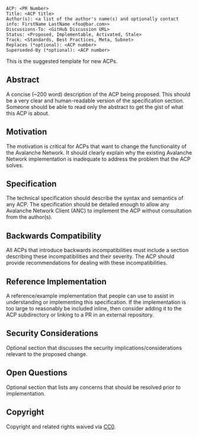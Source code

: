 ```text
ACP: <PR Number>
Title: <ACP title>
Author(s): <a list of the author's name(s) and optionally contact info: FirstName LastName <foo@bar.com>>
Discussions-To: <GitHub Discussion URL>
Status: <Proposed, Implementable, Activated, Stale>
Track: <Standards, Best Practices, Meta, Subnet>
Replaces (*optional): <ACP number>
Superseded-By (*optional): <ACP number>
```

This is the suggested template for new ACPs.

## Abstract

A concise (~200 word) description of the ACP being proposed. This should be a very clear and human-readable version of the specification section. Someone should be able to read only the abstract to get the gist of what this ACP is about.

## Motivation

The motivation is critical for ACPs that want to change the functionality of the Avalanche Network. It should clearly explain why the existing Avalanche Network implementation is inadequate to address the problem that the ACP solves.

## Specification

The technical specification should describe the syntax and semantics of any ACP. The specification should be detailed enough to allow any Avalanche Network Client (ANC) to implement the ACP without consultation from the author(s).

## Backwards Compatibility

All ACPs that introduce backwards incompatibilities must include a section describing these incompatibilities and their severity. The ACP should provide recommendations for dealing with these incompatibilities.

## Reference Implementation

A reference/example implementation that people can use to assist in understanding or implementing this specification. If the implementation is too large to reasonably be included inline, then consider adding it to the ACP subdirectory or linking to a PR in an external repository.

## Security Considerations

Optional section that discusses the security implications/considerations relevant to the proposed change.

## Open Questions

Optional section that lists any concerns that should be resolved prior to implementation.

## Copyright

Copyright and related rights waived via [CC0](https://creativecommons.org/publicdomain/zero/1.0/).
